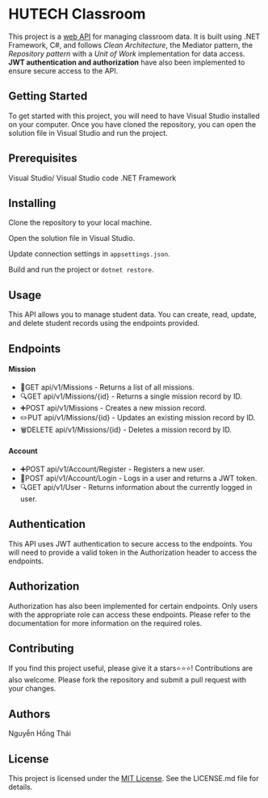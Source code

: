 # HUTECH Classroom

This project is a <u>web API</u> for managing classroom data. It is built using .NET Framework, C#, and follows _Clean Architecture_, the Mediator pattern, the _Repository pattern_ with a _Unit of Work_ implementation for data access. **JWT authentication and authorization** have also been implemented to ensure secure access to the API.

## Getting Started

To get started with this project, you will need to have Visual Studio installed on your computer. Once you have cloned the repository, you can open the solution file in Visual Studio and run the project.

## Prerequisites

Visual Studio/ Visual Studio code
.NET Framework

## Installing

Clone the repository to your local machine.

Open the solution file in Visual Studio.

Update connection settings in `appsettings.json`.

Build and run the project or `dotnet restore`.

## Usage

This API allows you to manage student data. You can create, read, update, and delete student records using the endpoints provided.

## Endpoints

#### Mission

- 🔎GET api/v1/Missions - Returns a list of all missions.
- 🔍GET api/v1/Missions/{id} - Returns a single mission record by ID.
- ➕POST api/v1/Missions - Creates a new mission record.
- ✏️PUT api/v1/Missions/{id} - Updates an existing mission record by ID.
- 🗑️DELETE api/v1/Missions/{id} - Deletes a mission record by ID.

#### Account

- ➕POST api/v1/Account/Register - Registers a new user.
- 👤POST api/v1/Account/Login - Logs in a user and returns a JWT token.
- 🔍GET api/v1/User - Returns information about the currently logged in user.

## Authentication

This API uses JWT authentication to secure access to the endpoints. You will need to provide a valid token in the Authorization header to access the endpoints.

## Authorization

Authorization has also been implemented for certain endpoints. Only users with the appropriate role can access these endpoints. Please refer to the documentation for more information on the required roles.

## Contributing

If you find this project useful, please give it a stars⭐⭐⭐! Contributions are also welcome. Please fork the repository and submit a pull request with your changes.

## Authors

Nguyễn Hồng Thái

## License

This project is licensed under the [MIT License](https://opensource.org/licenses/MIT). See the LICENSE.md file for details.
